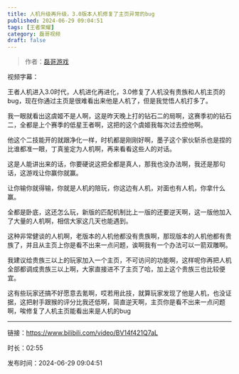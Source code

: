 ```yaml
---
title: 人机升级再升级，3.0版本人机修复了主页异常的bug
published: 2024-06-29 09:04:51
tags: [王者荣耀]
category: 磊哥视频
draft: false
---
```



> 作者：[磊哥游戏](https://space.bilibili.com/268941858?spm_id_from=333.788.upinfo.head.click)

视频字幕：

王者人机进入3.0时代，人机进化再进化，3.0修复了人机没有贵族和人机主页的bug，现在你通过主页是很难看出来他是人机了，但是我觉悟人机打多了。

我一眼就看出这虞姬不是人啊，这是昨天晚上打的钻石二的局啊，这赛季初的钻石二，全都是上个赛季的低星王者啊，这把的这个虞姬我每次过去控他啊。

他这个二技能开的就跟净化一样，时机都是刚刚好啊，墨子这个家伙斩杀也是捏的比谁都准一眼，丁真鉴定为人机啊，再来看看这些人的对话。

这是人能讲出来的话，你要硬说这把全都是真人，那我也没办法啊，我还是那句话，这游戏让你赢你就赢。

让你输你就得输，你就是人机的陪玩，你这边有人机，对面也有人机，你拿什么赢。

全都是卧底，这还怎么玩，新版的匹配机制比上一版的还要逆天啊，这一版他加入了大量的人机啊，相信大家这几天也能遇到。

这种非常健谈的人机啊，老版本的人机他都没有贵族啊，那现版本的人机他都有贵族了，并且从主页上你是看不出来一点问题，诶啊我有一个办法可以一箭双雕啊。

我建议给贵族三以上的玩家加入一个主页，不可访问的功能啊，这样呢你再把人机全部都调成贵族三以上啊，大家直接进不了主页了哈，加上这个贵族三也比较便宜。

这有些玩家还搞不好愿意去氪啊，哎若用此技，就算玩家发现了他是人机，也没证据，这把射手跟猴的评分比我还低啊，简直逆天啊，主页你是看不出来一点问题啊，唉修复了人机主页能看出来是人机的bug

---

链接：https://www.bilibili.com/video/BV14f421Q7aL

时长：02:55

发布时间：2024-06-29 09:04:51
